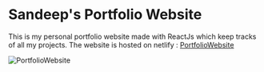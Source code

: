 # Sandeep's Portfolio Website
This is my personal portfolio website made with ReactJs which keep tracks of all my projects.
The website is hosted on netlify : [PortfolioWebsite](https://webdev-sandeep-portfolio.netlify.app/) 

![PortfolioWebsite](https://ibb.co/vj167yT "Portfolio Website")
